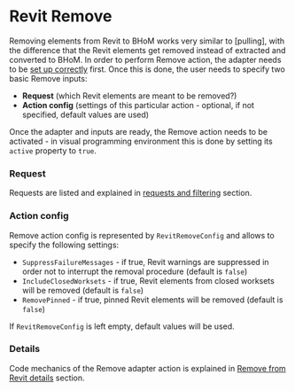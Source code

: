 # Revit Remove

Removing elements from Revit to BHoM works very similar to [pulling], with the difference that the Revit elements get removed instead of extracted and converted to BHoM. In order to perform Remove action, the adapter needs to be [set up correctly](https://github.com/BHoM/Revit_Toolkit/wiki/Revit-Adapter-basics) first. Once this is done, the user needs to specify two basic Remove inputs:
- **Request** (which Revit elements are meant to be removed?) 
- **Action config** (settings of this particular action - optional, if not specified, default values are used)

Once the adapter and inputs are ready, the Remove action needs to be activated - in visual programming environment this is done by setting its `active` property to `true`.

### Request
Requests are listed and explained in [requests and filtering](Requests-and-filtering) section.

### Action config
Remove action config is represented by `RevitRemoveConfig` and allows to specify the following settings:
- `SuppressFailureMessages` - if true, Revit warnings are suppressed in order not to interrupt the removal procedure (default is `false`)
- `IncludeClosedWorksets` - if true, Revit elements from closed worksets will be removed (default is `false`)
- `RemovePinned` - if true, pinned Revit elements will be removed (default is `false`)

If `RevitRemoveConfig` is left empty, default values will be used.

### Details
Code mechanics of the Remove adapter action is explained in [Remove from Revit details](Remove-from-Revit-details) section.